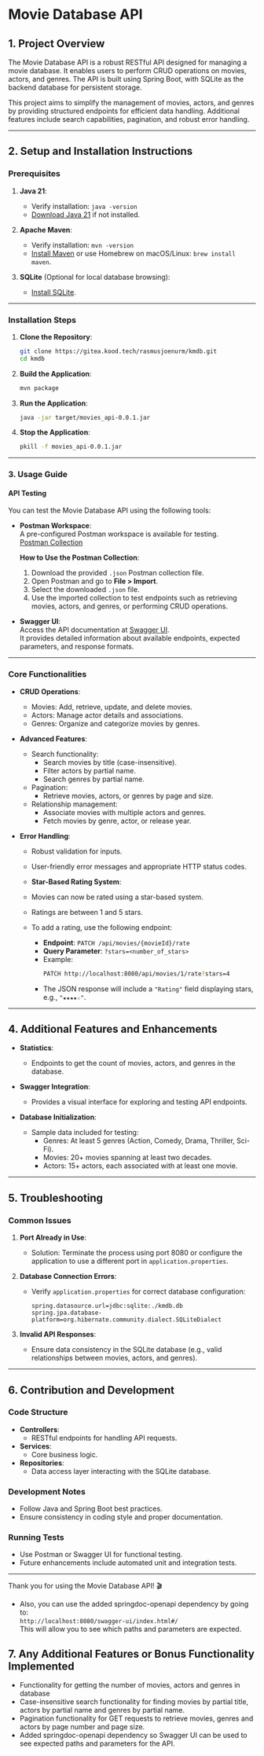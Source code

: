 # Movie Database API

## 1. Project Overview

The Movie Database API is a robust RESTful API designed for managing a movie database. It enables users to perform CRUD operations on movies, actors, and genres. The API is built using Spring Boot, with SQLite as the backend database for persistent storage.

This project aims to simplify the management of movies, actors, and genres by providing structured endpoints for efficient data handling. Additional features include search capabilities, pagination, and robust error handling.

---

## 2. Setup and Installation Instructions

### Prerequisites
1. **Java 21**:
   - Verify installation: `java -version`
   - [Download Java 21](https://www.oracle.com/java/technologies/javase/jdk21-archive-downloads.html) if not installed.

2. **Apache Maven**:
   - Verify installation: `mvn -version`
   - [Install Maven](https://maven.apache.org/install.html) or use Homebrew on macOS/Linux: `brew install maven`.

3. **SQLite** (Optional for local database browsing):
   - [Install SQLite](https://sqlite.org/download.html).

---

### Installation Steps

1. **Clone the Repository**:
   ```bash
   git clone https://gitea.kood.tech/rasmusjoenurm/kmdb.git
   cd kmdb
   ```

2. **Build the Application**:
   ```bash
   mvn package
   ```

3. **Run the Application**:
   ```bash
   java -jar target/movies_api-0.0.1.jar
   ```

4. **Stop the Application**:
   ```bash
   pkill -f movies_api-0.0.1.jar
   ```

---

### 3. Usage Guide

#### API Testing

You can test the Movie Database API using the following tools:

- **Postman Workspace**:  
  A pre-configured Postman workspace is available for testing.  
  [Postman Collection](https://www.postman.com/rasmusj7/movie-database-api/overview)  

  **How to Use the Postman Collection**:
  1. Download the provided `.json` Postman collection file.
  2. Open Postman and go to **File > Import**.
  3. Select the downloaded `.json` file.
  4. Use the imported collection to test endpoints such as retrieving movies, actors, and genres, or performing CRUD operations.

- **Swagger UI**:  
  Access the API documentation at [Swagger UI](http://localhost:8080/swagger-ui/index.html#/).  
  It provides detailed information about available endpoints, expected parameters, and response formats.

---

### Core Functionalities

- **CRUD Operations**:
  - Movies: Add, retrieve, update, and delete movies.
  - Actors: Manage actor details and associations.
  - Genres: Organize and categorize movies by genres.

- **Advanced Features**:
  - Search functionality:
    - Search movies by title (case-insensitive).
    - Filter actors by partial name.
    - Search genres by partial name.
  - Pagination:
    - Retrieve movies, actors, or genres by page and size.
  - Relationship management:
    - Associate movies with multiple actors and genres.
    - Fetch movies by genre, actor, or release year.

- **Error Handling**:
  - Robust validation for inputs.
  - User-friendly error messages and appropriate HTTP status codes.

  - **Star-Based Rating System**:
  - Movies can now be rated using a star-based system.
  - Ratings are between 1 and 5 stars.
  - To add a rating, use the following endpoint:
    - **Endpoint**: `PATCH /api/movies/{movieId}/rate`
    - **Query Parameter**: `?stars=<number_of_stars>`
    - Example:
      ```bash
      PATCH http://localhost:8080/api/movies/1/rate?stars=4
      ```
    - The JSON response will include a `"Rating"` field displaying stars, e.g., `"★★★★☆"`.

---

## 4. Additional Features and Enhancements

- **Statistics**:
  - Endpoints to get the count of movies, actors, and genres in the database.

- **Swagger Integration**:
  - Provides a visual interface for exploring and testing API endpoints.

- **Database Initialization**:
  - Sample data included for testing:
    - Genres: At least 5 genres (Action, Comedy, Drama, Thriller, Sci-Fi).
    - Movies: 20+ movies spanning at least two decades.
    - Actors: 15+ actors, each associated with at least one movie.

---

## 5. Troubleshooting

### Common Issues
1. **Port Already in Use**:
   - Solution: Terminate the process using port 8080 or configure the application to use a different port in `application.properties`.

2. **Database Connection Errors**:
   - Verify `application.properties` for correct database configuration:
     ```properties
     spring.datasource.url=jdbc:sqlite:./kmdb.db
     spring.jpa.database-platform=org.hibernate.community.dialect.SQLiteDialect
     ```

3. **Invalid API Responses**:
   - Ensure data consistency in the SQLite database (e.g., valid relationships between movies, actors, and genres).

---

## 6. Contribution and Development

### Code Structure
- **Controllers**:
  - RESTful endpoints for handling API requests.
- **Services**:
  - Core business logic.
- **Repositories**:
  - Data access layer interacting with the SQLite database.

### Development Notes
- Follow Java and Spring Boot best practices.
- Ensure consistency in coding style and proper documentation.

### Running Tests
- Use Postman or Swagger UI for functional testing.
- Future enhancements include automated unit and integration tests.

---

Thank you for using the Movie Database API! 🎬

 * Also, you can use the added springdoc-openapi dependency by going to: \
    `http://localhost:8080/swagger-ui/index.html#/` \
    This will allow you to see which paths and parameters are expected.

## 7. Any Additional Features or Bonus Functionality Implemented
- Functionality for getting the number of movies, actors and genres in database
- Case-insensitive search functionality for finding movies by partial title, actors by partial name and genres by partial name.
- Pagination functionality for GET requests to retrieve movies, genres and actors by page number and page size.
- Added springdoc-openapi dependency so Swagger UI can be used to see expected paths and parameters for the API.